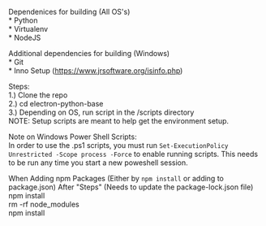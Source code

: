 Dependenices for building (All OS's)
<br>	* Python
<br>    * Virtualenv
<br>	* NodeJS

Additional dependencies for building (Windows)
<br>	* Git
<br>    * Inno Setup (https://www.jrsoftware.org/isinfo.php)

Steps:
<br>	1.) Clone the repo
<br>	2.) cd electron-python-base
<br>    3.) Depending on OS, run script in the /scripts directory
<br> NOTE: Setup scripts are meant to help get the environment setup.

Note on Windows Power Shell Scripts: 
<br> In order to use the .ps1 scripts, you must run `Set-ExecutionPolicy Unrestricted -Scope process -Force` to enable running scripts. This needs to be run any time you start a new poweshell session.

When Adding npm Packages (Either by `npm install` or adding to package.json) After "Steps" (Needs to update the package-lock.json file)
<br>	npm install
<br>	rm -rf node_modules
<br>	npm install
